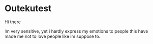# Outekutest
Hi there

Im very sensitive, yet i hardly express my emotions to people
this have made me not to love people like im suppose to.

